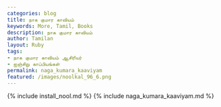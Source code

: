 ```yaml
---  
categories: blog  
title: நாக குமார காவியம்
keywords: More, Tamil, Books  
description: நாக குமார காவியம்
author: Tamilan  
layout: Ruby  
tags:     
- நாக குமார காவியம் ஆசிரியர்
- ஐஞ்சிறு காப்பியங்கள்
permalink: naga_kumara_kaaviyam  
featured: /images/noolkal_96_6.png  
---  
```

{% include install_nool.md %} 
{% include naga_kumara_kaaviyam.md %} 
